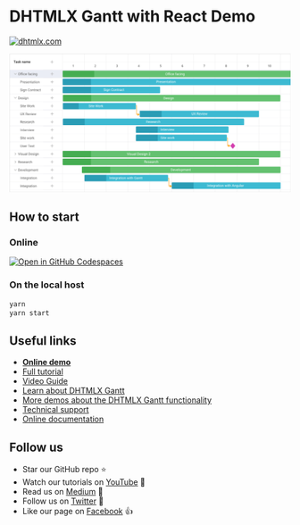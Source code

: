 # DHTMLX Gantt with React Demo

[![dhtmlx.com](https://img.shields.io/badge/made%20by-DHTMLX-blue)](https://dhtmlx.com/)

![DHTMLX Gantt with React Demo](https://raw.githubusercontent.com/DHTMLX/react-gantt-demo/master/gantt.png)

## How to start

### Online

[![Open in GitHub Codespaces](https://github.com/codespaces/badge.svg)](https://codespaces.new/DHTMLX/react-gantt-demo/) 

### On the local host 

```
yarn 
yarn start
```

## Useful links
- **[Online demo](https://replit.com/@dhtmlx/dhtmlx-gantt-with-react)**
- [Full tutorial](https://dhtmlx.com/blog/create-react-gantt-chart-component-dhtmlxgantt/)
- [Video Guide](https://www.youtube.com/watch?v=AVRHgXQ0g_k)
- [Learn about DHTMLX Gantt](https://dhtmlx.com/docs/products/dhtmlxGantt/)
- [More demos about the DHTMLX Gantt functionality](https://docs.dhtmlx.com/gantt/samples)
- [Technical support ](https://forum.dhtmlx.com/c/gantt)
- [Online  documentation](https://docs.dhtmlx.com/gantt/)

## Follow us

- Star our GitHub repo :star:
- Watch our tutorials on [YouTube](https://www.youtube.com/user/dhtmlx/videos) :eyes:
- Read us on [Medium](https://dhtmlx.medium.com) :newspaper:
- Follow us on [Twitter](https://twitter.com/dhtmlx) :feet:
- Like our page on [Facebook](https://www.facebook.com/dhtmlx/) :thumbsup:
